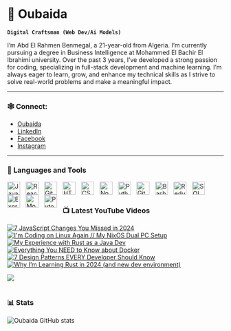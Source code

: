 # 🎉 Oubaida

**`Digital Craftsman (Web Dev/Ai Models)`**

I’m Abd El Rahmen Benmegal, a 21-year-old from
Algeria. I’m currently pursuing a degree in Business Intelligence at Mohammed El Bachir El Ibrahimi university.
Over the past 3 years, I’ve developed a strong passion for coding,
specializing in full-stack development and machine learning. I’m
always eager to learn, grow, and enhance my technical skills as I
strive to solve real-world problems and make a meaningful impact.

---

### 🕸 Connect:

- <a href="https://oubaida.vercel.app/" target="_blank">Oubaida</a>
- <a href="https://www.linkedin.com/in/benmegal-abdelrahmen-6107602a9/" target="_blank">LinkedIn</a>
- <a href="https://www.facebook.com/bng.abdo.77" target="_blank">Facebook</a>
- <a href="https://www.instagram.com/abd_r7men_/" target="_blank">Instagram</a>

---

### 🧰 Languages and Tools

<img align="left" alt="JavaScript" width="30px" style="padding-right:10px;" src="https://cdn.jsdelivr.net/gh/devicons/devicon@latest/icons/javascript/javascript-original.svg"/>
<img align="left" alt="React" width="30px" style="padding-right:10px;" src="https://cdn.jsdelivr.net/gh/devicons/devicon@latest/icons/react/react-original.svg" />
<img align="left" alt="Git" width="30px" style="padding-right:10px;" src="https://cdn.jsdelivr.net/gh/devicons/devicon/icons/git/git-original.svg" />
<img align="left" alt="HTML" width="30px" style="padding-right:10px;" src="https://cdn.jsdelivr.net/gh/devicons/devicon/icons/html5/html5-plain.svg" />
<img align="left" alt="CSS" width="30px" style="padding-right:10px;" src="https://cdn.jsdelivr.net/gh/devicons/devicon/icons/css3/css3-plain.svg" />
<img align="left" alt="NodeJS" width="30px" style="padding-right:10px;" src="https://cdn.jsdelivr.net/gh/devicons/devicon/icons/nodejs/nodejs-original.svg" />
<img align="left" alt="Python" width="30px" style="padding-right:10px;" src="https://cdn.jsdelivr.net/gh/devicons/devicon/icons/python/python-plain.svg" />
<img align="left" alt="GitHub" width="30px" style="padding-right:10px;" src="https://cdn.jsdelivr.net/gh/devicons/devicon/icons/github/github-original.svg" />
<img align="left" alt="Bash" width="30px" style="padding-right:10px;" src="https://cdn.jsdelivr.net/gh/devicons/devicon/icons/bash/bash-original.svg" />
<img align="left" alt="Redux" width="30px" style="padding-right:10px;" src="https://cdn.jsdelivr.net/gh/devicons/devicon@latest/icons/redux/redux-original.svg" />
<img  align="left" alt="SQL" width="30px" style="padding-right:10px;"  src="https://cdn.jsdelivr.net/gh/devicons/devicon@latest/icons/azuresqldatabase/azuresqldatabase-original.svg" />
<img  align="left" alt="Express" width="30px" style="padding-right:10px;"  src="https://cdn.jsdelivr.net/gh/devicons/devicon@latest/icons/express/express-original.svg" />
<img  align="left" alt="Mongodb" width="30px" style="padding-right:10px;"  src="https://cdn.jsdelivr.net/gh/devicons/devicon@latest/icons/mongodb/mongodb-original.svg" />
<img  align="left" alt="Pytorch" width="30px" style="padding-right:10px;"  src="https://cdn.jsdelivr.net/gh/devicons/devicon@latest/icons/pytorch/pytorch-original.svg" />

          
<br />

#

### 📺 Latest YouTube Videos

<!-- BEGIN YOUTUBE-CARDS -->

[![7 JavaScript Changes You Missed in 2024](https://ytcards.demolab.com/?id=9kW5epVSRG0&title=7+JavaScript+Changes+You+Missed+in+2024&lang=en&timestamp=1737644418&background_color=%230d1117&title_color=%23ffffff&stats_color=%23dedede&max_title_lines=1&width=250&border_radius=5&duration=847 "7 JavaScript Changes You Missed in 2024")](https://www.youtube.com/watch?v=9kW5epVSRG0)
[![I'm Coding on Linux Again // My NixOS Dual PC Setup](https://ytcards.demolab.com/?id=fmFjV3_iIn0&title=I%27m+Coding+on+Linux+Again+%2F%2F+My+NixOS+Dual+PC+Setup&lang=en&timestamp=1736521253&background_color=%230d1117&title_color=%23ffffff&stats_color=%23dedede&max_title_lines=1&width=250&border_radius=5&duration=1464 "I'm Coding on Linux Again // My NixOS Dual PC Setup")](https://www.youtube.com/watch?v=fmFjV3_iIn0)
[![My Experience with Rust as a Java Dev](https://ytcards.demolab.com/?id=a0LtFp-7T2s&title=My+Experience+with+Rust+as+a+Java+Dev&lang=en&timestamp=1735398001&background_color=%230d1117&title_color=%23ffffff&stats_color=%23dedede&max_title_lines=1&width=250&border_radius=5&duration=1183 "My Experience with Rust as a Java Dev")](https://www.youtube.com/watch?v=a0LtFp-7T2s)
[![Everything You NEED to Know about Docker](https://ytcards.demolab.com/?id=oUnWU4Y4kSY&title=Everything+You+NEED+to+Know+about+Docker&lang=en&timestamp=1734102064&background_color=%230d1117&title_color=%23ffffff&stats_color=%23dedede&max_title_lines=1&width=250&border_radius=5&duration=1106 "Everything You NEED to Know about Docker")](https://www.youtube.com/watch?v=oUnWU4Y4kSY)
[![7 Design Patterns EVERY Developer Should Know](https://ytcards.demolab.com/?id=BJatgOiiht4&title=7+Design+Patterns+EVERY+Developer+Should+Know&lang=en&timestamp=1733497212&background_color=%230d1117&title_color=%23ffffff&stats_color=%23dedede&max_title_lines=1&width=250&border_radius=5&duration=1389 "7 Design Patterns EVERY Developer Should Know")](https://www.youtube.com/watch?v=BJatgOiiht4)
[![Why I’m Learning Rust in 2024 (and new dev environment)](https://ytcards.demolab.com/?id=3q3OXiyUQk4&title=Why+I%E2%80%99m+Learning+Rust+in+2024+%28and+new+dev+environment%29&lang=en&timestamp=1732550404&background_color=%230d1117&title_color=%23ffffff&stats_color=%23dedede&max_title_lines=1&width=250&border_radius=5&duration=1013 "Why I’m Learning Rust in 2024 (and new dev environment)")](https://www.youtube.com/watch?v=3q3OXiyUQk4)

<!-- END YOUTUBE-CARDS -->

[<img src="https://custom-icon-badges.demolab.com/badge/-Subscribe%20For%20More-red?style=for-the-badge&logo=video&logoColor=white"/>](https://www.youtube.com/c/fknight?sub_confirmation=1)

#

### 📊 Stats

![Oubaida GitHub stats](https://github-readme-stats.vercel.app/api?username=Abd-El-Rahmen&show_icons=true&theme=gruvbox)


